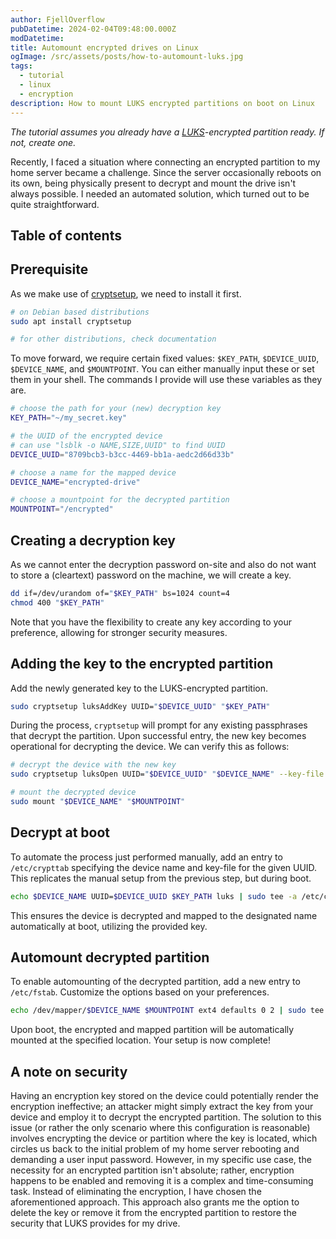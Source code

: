 ```yaml
---
author: FjellOverflow
pubDatetime: 2024-02-04T09:48:00.000Z
modDatetime:
title: Automount encrypted drives on Linux
ogImage: /src/assets/posts/how-to-automount-luks.jpg
tags:
  - tutorial
  - linux
  - encryption
description: How to mount LUKS encrypted partitions on boot on Linux
---
```


_The tutorial assumes you already have a [LUKS](https://en.wikipedia.org/wiki/Linux_Unified_Key_Setup)-encrypted partition ready. If not, create one._

Recently, I faced a situation where connecting an encrypted partition to my home server became a challenge. Since the server occasionally reboots on its own, being physically present to decrypt and mount the drive isn't always possible. I needed an automated solution, which turned out to be quite straightforward.

## Table of contents

## Prerequisite

As we make use of [cryptsetup](https://gitlab.com/cryptsetup/cryptsetup), we need to install it first.

```bash
# on Debian based distributions
sudo apt install cryptsetup

# for other distributions, check documentation
```

To move forward, we require certain fixed values: `$KEY_PATH`, `$DEVICE_UUID`, `$DEVICE_NAME`, and `$MOUNTPOINT`. You can either manually input these or set them in your shell. The commands I provide will use these variables as they are.

```bash
# choose the path for your (new) decryption key
KEY_PATH="~/my_secret.key"

# the UUID of the encrypted device
# can use "lsblk -o NAME,SIZE,UUID" to find UUID
DEVICE_UUID="8709bcb3-b3cc-4469-bb1a-aedc2d66d33b"

# choose a name for the mapped device
DEVICE_NAME="encrypted-drive"

# choose a mountpoint for the decrypted partition
MOUNTPOINT="/encrypted"
```

## Creating a decryption key

As we cannot enter the decryption password on-site and also do not want to store a (cleartext) password on the machine, we will create a key.

```bash
dd if=/dev/urandom of="$KEY_PATH" bs=1024 count=4
chmod 400 "$KEY_PATH"
```

Note that you have the flexibility to create any key according to your preference, allowing for stronger security measures.

## Adding the key to the encrypted partition

Add the newly generated key to the LUKS-encrypted partition.

```bash
sudo cryptsetup luksAddKey UUID="$DEVICE_UUID" "$KEY_PATH"
```

During the process, `cryptsetup` will prompt for any existing passphrases that decrypt the partition. Upon successful entry, the new key becomes operational for decrypting the device. We can verify this as follows:

```bash
# decrypt the device with the new key
sudo cryptsetup luksOpen UUID="$DEVICE_UUID" "$DEVICE_NAME" --key-file "$KEY_PATH"

# mount the decrypted device
sudo mount "$DEVICE_NAME" "$MOUNTPOINT"
```

## Decrypt at boot

To automate the process just performed manually, add an entry to `/etc/crypttab` specifying the device name and key-file for the given UUID. This replicates the manual setup from the previous step, but during boot.

```bash
echo $DEVICE_NAME UUID=$DEVICE_UUID $KEY_PATH luks | sudo tee -a /etc/crypttab
```

This ensures the device is decrypted and mapped to the designated name automatically at boot, utilizing the provided key.

## Automount decrypted partition

To enable automounting of the decrypted partition, add a new entry to `/etc/fstab`. Customize the options based on your preferences.

```bash
echo /dev/mapper/$DEVICE_NAME $MOUNTPOINT ext4 defaults 0 2 | sudo tee -a /etc/fstab
```

Upon boot, the encrypted and mapped partition will be automatically mounted at the specified location. Your setup is now complete!

## A note on security

Having an encryption key stored on the device could potentially render the encryption ineffective; an attacker might simply extract the key from your device and employ it to decrypt the encrypted partition. The solution to this issue (or rather the only scenario where this configuration is reasonable) involves encrypting the device or partition where the key is located, which circles us back to the initial problem of my home server rebooting and demanding a user input password. However, in my specific use case, the necessity for an encrypted partition isn't absolute; rather, encryption happens to be enabled and removing it is a complex and time-consuming task. Instead of eliminating the encryption, I have chosen the aforementioned approach. This approach also grants me the option to delete the key or remove it from the encrypted partition to restore the security that LUKS provides for my drive.

